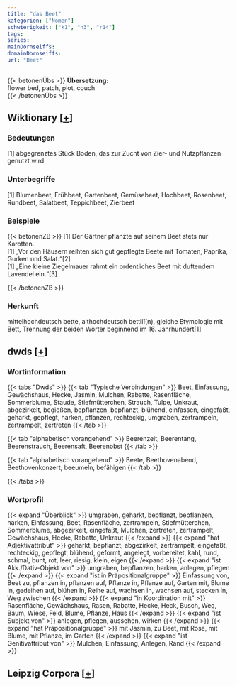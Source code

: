 ```yaml
---
title: "das Beet"
kategorien: ["Nomen"]
schwierigkeit: ["k1", "h3", "r14"]
tags:
series:
mainDornseiffs:
domainDornseiffs:
url: "Beet"
---
```


{{< betonenÜbs >}}
**Übersetzung:**  
flower bed, patch, plot, couch  
{{< /betonenÜbs >}}

## Wiktionary [[+](https://de.wiktionary.org/wiki/Beet)]

### Bedeutungen
[1] abgegrenztes Stück Boden, das zur Zucht von Zier- und Nutzpflanzen genutzt wird  

### Unterbegriffe
[1] Blumenbeet, Frühbeet, Gartenbeet, Gemüsebeet, Hochbeet, Rosenbeet, Rundbeet, Salatbeet, Teppichbeet, Zierbeet  

### Beispiele
{{< betonenZB >}}
[1] Der Gärtner pflanzte auf seinem Beet stets nur Karotten.  
[1] „Vor den Häusern reihten sich gut gepflegte Beete mit Tomaten, Paprika, Gurken und Salat.“[2]  
[1] „Eine kleine Ziegelmauer rahmt ein ordentliches Beet mit duftendem Lavendel ein.“[3]  

{{< /betonenZB >}}
### Herkunft
mittelhochdeutsch bette, althochdeutsch bettilī(n), gleiche Etymologie mit Bett, Trennung der beiden Wörter beginnend im 16. Jahrhundert[1]  



## dwds [[+](https://www.dwds.de/wb/Beet)]

### Wortinformation
{{< tabs "Dwds" >}}
{{< tab "Typische Verbindungen" >}}
Beet, Einfassung, Gewächshaus, Hecke, Jasmin, Mulchen, Rabatte, Rasenfläche, Sommerblume, Staude, Stiefmütterchen, Strauch, Tulpe, Unkraut, abgezirkelt, begießen, bepflanzen, bepflanzt, blühend, einfassen, eingefaßt, geharkt, gepflegt, harken, pflanzen, rechteckig, umgraben, zertrampeln, zertrampelt, zertreten
{{< /tab >}}

{{< tab "alphabetisch vorangehend" >}}
Beerenzeit, Beerentang, Beerenstrauch, Beerensaft, Beerenobst
{{< /tab >}}

{{< tab "alphabetisch vorangehend" >}}
Beete, Beethovenabend, Beethovenkonzert, beeumeln, befähigen
{{< /tab >}}

{{< /tabs >}}

### Wortprofil
{{< expand "Überblick" >}} umgraben, geharkt, bepflanzt, bepflanzen, harken, Einfassung, Beet, Rasenfläche, zertrampeln, Stiefmütterchen, Sommerblume, abgezirkelt, eingefaßt, Mulchen, zertreten, zertrampelt, Gewächshaus, Hecke, Rabatte, Unkraut {{< /expand >}}
{{< expand "hat Adjektivattribut" >}} geharkt, bepflanzt, abgezirkelt, zertrampelt, eingefaßt, rechteckig, gepflegt, blühend, geformt, angelegt, vorbereitet, kahl, rund, schmal, bunt, rot, leer, riesig, klein, eigen {{< /expand >}}
{{< expand "ist Akk./Dativ-Objekt von" >}} umgraben, bepflanzen, harken, anlegen, pflegen {{< /expand >}}
{{< expand "ist in Präpositionalgruppe" >}} Einfassung von, Beet zu, pflanzen in, pflanzen auf, Pflanze in, Pflanze auf, Garten mit, Blume in, gedeihen auf, blühen in, Reihe auf, wachsen in, wachsen auf, stecken in, Weg zwischen {{< /expand >}}
{{< expand "in Koordination mit" >}} Rasenfläche, Gewächshaus, Rasen, Rabatte, Hecke, Heck, Busch, Weg, Baum, Wiese, Feld, Blume, Pflanze, Haus {{< /expand >}}
{{< expand "ist Subjekt von" >}} anlegen, pflegen, aussehen, wirken {{< /expand >}}
{{< expand "hat Präpositionalgruppe" >}} mit Jasmin, zu Beet, mit Rose, mit Blume, mit Pflanze, im Garten {{< /expand >}}
{{< expand "ist Genitivattribut von" >}} Mulchen, Einfassung, Anlegen, Rand {{< /expand >}}

## Leipzig Corpora [[+](https://corpora.uni-leipzig.de/en/res?word=Beet&corpusId=deu_newscrawl-public_2018)]

